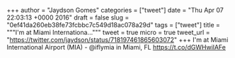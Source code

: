 
+++
author = "Jaydson Gomes"
categories = ["tweet"]
date = "Thu Apr 07 22:03:13 +0000 2016"
draft = false
slug = "0ef41da260eb38fe73fcbbc7c549d18ac078a29d"
tags = ["tweet"]
title = """I'm at Miami Internationa..."""
tweet = true
micro = true
tweet_url = "https://twitter.com/jaydson/status/718197461865603072"
+++
I'm at Miami International Airport (MIA) - @iflymia in Miami, FL https://t.co/dGWHwilAFe
